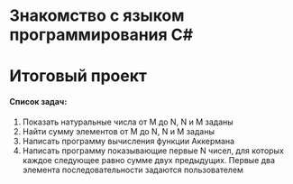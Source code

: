 # Знакомство с языком программирования С#
# Итоговый проект
#### Список задач:
1. Показать натуральные числа от M до N, N и M заданы
2. Найти сумму элементов от M до N, N и M заданы
3. Написать программу вычисления функции Аккермана
4. Написать программу показывающие первые N чисел, для которых каждое следующее равно сумме двух предыдущих. Первые два элемента последовательности задаются пользователем
